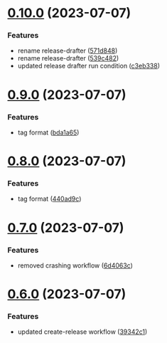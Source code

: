 # [0.10.0](https://github.com/henrynoowah/blog/compare/v0.9.0...v0.10.0) (2023-07-07)


### Features

* rename release-drafter ([571d848](https://github.com/henrynoowah/blog/commit/571d8486c8c28ca623411684d132b1d4ff0b7bea))
* rename release-drafter ([539c482](https://github.com/henrynoowah/blog/commit/539c482ba37e5758b7cd667c20d7db80ff14f011))
* updated release drafter run condition ([c3eb338](https://github.com/henrynoowah/blog/commit/c3eb33826168c812546992031cc3b79e8714d229))



# [0.9.0](https://github.com/henrynoowah/blog/compare/v0.8.0...v0.9.0) (2023-07-07)


### Features

* tag format ([bda1a65](https://github.com/henrynoowah/blog/commit/bda1a653cb011be9067a170ca254ba17e763bf65))



# [0.8.0](https://github.com/henrynoowah/blog/compare/v0.7.0...v0.8.0) (2023-07-07)


### Features

* tag format ([440ad9c](https://github.com/henrynoowah/blog/commit/440ad9c39e92457c3ab4300e0f5cbbb16711c841))



# [0.7.0](https://github.com/henrynoowah/blog/compare/v0.6.0...v0.7.0) (2023-07-07)


### Features

* removed crashing workflow ([6d4063c](https://github.com/henrynoowah/blog/commit/6d4063c382dfd4b6cfc8d5310d9ac36a3977c10f))



# [0.6.0](https://github.com/henrynoowah/blog/compare/v0.5.5...v0.6.0) (2023-07-07)


### Features

* updated create-release workflow ([39342c1](https://github.com/henrynoowah/blog/commit/39342c16d25e3e33ec2bd4cb3102744290445033))



